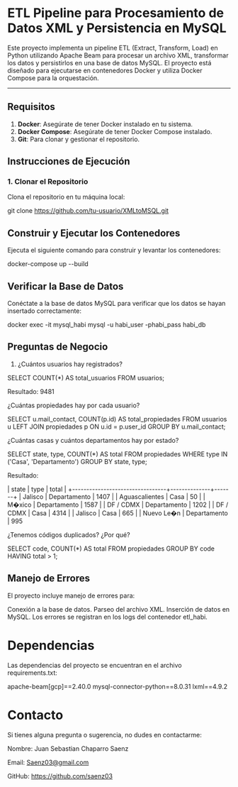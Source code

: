 # ETL Pipeline para Procesamiento de Datos XML y Persistencia en MySQL

Este proyecto implementa un pipeline ETL (Extract, Transform, Load) en Python utilizando Apache Beam para procesar un archivo XML, transformar los datos y persistirlos en una base de datos MySQL. El proyecto está diseñado para ejecutarse en contenedores Docker y utiliza Docker Compose para la orquestación.

---

## **Requisitos**

1. **Docker**: Asegúrate de tener Docker instalado en tu sistema.
2. **Docker Compose**: Asegúrate de tener Docker Compose instalado.
3. **Git**: Para clonar y gestionar el repositorio.



## **Instrucciones de Ejecución**

### **1. Clonar el Repositorio**
Clona el repositorio en tu máquina local:


git clone https://github.com/tu-usuario/XMLtoMSQL.git


## Construir y Ejecutar los Contenedores
Ejecuta el siguiente comando para construir y levantar los contenedores:

docker-compose up --build


## Verificar la Base de Datos
Conéctate a la base de datos MySQL para verificar que los datos se hayan insertado correctamente:

docker exec -it mysql_habi mysql -u habi_user -phabi_pass habi_db


## Preguntas de Negocio

1. ¿Cuántos usuarios hay registrados?

SELECT COUNT(*) AS total_usuarios FROM usuarios;

Resultado: 9481


¿Cuántas propiedades hay por cada usuario?

SELECT u.mail_contact, COUNT(p.id) AS total_propiedades
FROM usuarios u
LEFT JOIN propiedades p ON u.id = p.user_id
GROUP BY u.mail_contact;


¿Cuántas casas y cuántos departamentos hay por estado?

SELECT state, type, COUNT(*) AS total
FROM propiedades
WHERE type IN ('Casa', 'Departamento')
GROUP BY state, type;

Resultado: 

| state                           | type         | total |
+---------------------------------+--------------+-------+
| Jalisco                         | Departamento |  1407 |
| Aguascalientes                  | Casa         |    50 |
| M�xico                          | Departamento |  1587 |
| DF / CDMX                       | Departamento |  1202 |
| DF / CDMX                       | Casa         |  4314 |
| Jalisco                         | Casa         |   665 |
| Nuevo Le�n                      | Departamento |   995


¿Tenemos códigos duplicados? ¿Por qué?

SELECT code, COUNT(*) AS total
FROM propiedades
GROUP BY code
HAVING total > 1;



## Manejo de Errores
El proyecto incluye manejo de errores para:

Conexión a la base de datos.
Parseo del archivo XML.
Inserción de datos en MySQL.
Los errores se registran en los logs del contenedor etl_habi.

# Dependencias
Las dependencias del proyecto se encuentran en el archivo requirements.txt:

apache-beam[gcp]==2.40.0
mysql-connector-python==8.0.31
lxml==4.9.2


# Contacto
Si tienes alguna pregunta o sugerencia, no dudes en contactarme:

Nombre: Juan Sebastian Chaparro Saenz

Email: Saenz03@gmail.com

GitHub: https://github.com/saenz03
